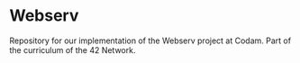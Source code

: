 # Webserv
Repository for our implementation of the Webserv project at Codam. Part of the curriculum of the 42 Network.
